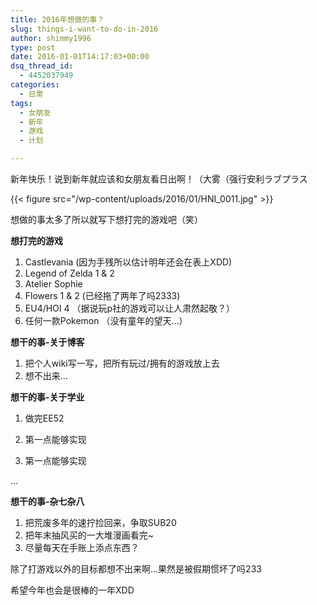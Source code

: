 ```yaml
---
title: 2016年想做的事？
slug: things-i-want-to-do-in-2016
author: shimmy1996
type: post
date: 2016-01-01T14:17:03+00:00
dsq_thread_id:
  - 4452037949
categories:
  - 日常
tags:
  - 女朋友
  - 新年
  - 游戏
  - 计划

---
```

新年快乐！说到新年就应该和女朋友看日出啊！（大雾（强行安利ラブプラス

{{< figure src="/wp-content/uploads/2016/01/HNI_0011.jpg" >}}

想做的事太多了所以就写下想打完的游戏吧（笑）

**想打完的游戏**

  1. Castlevania (因为手残所以估计明年还会在表上XDD)
  2. Legend of Zelda 1 & 2
  3. Atelier Sophie
  4. Flowers 1 & 2 (已经拖了两年了吗2333)
  5. EU4/HOI 4 （据说玩p社的游戏可以让人肃然起敬？）
  6. 任何一款Pokemon （没有童年的望天&#8230;）

**想干的事-关于博客**

  1. 把个人wiki写一写，把所有玩过/拥有的游戏放上去
  2. 想不出来&#8230;

**想干的事-关于学业**

1. 做完EE52

2. 第一点能够实现

3. 第一点能够实现

&#8230;

**想干的事-杂七杂八**

  1. 把荒废多年的速拧捡回来，争取SUB20
  2. 把年末抽风买的一大堆漫画看完~
  3. 尽量每天在手账上添点东西？

除了打游戏以外的目标都想不出来啊&#8230;果然是被假期惯坏了吗233

希望今年也会是很棒的一年XDD
